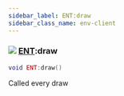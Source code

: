 ```yaml
---
sidebar_label: ENT:draw
sidebar_class_name: env-client
---
```


### ![](/img/wiki/client.png) [ENT](../ent/README.md):draw

```lua
void ENT:draw()
```

Called every draw<br/>
